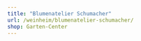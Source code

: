 ```yaml
---
title: "Blumenatelier Schumacher"
url: /weinheim/blumenatelier-schumacher/
shop: Garten-Center
---
```

